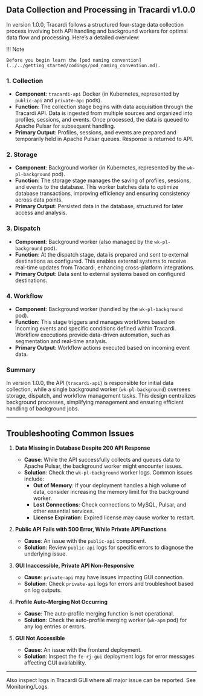 ## Data Collection and Processing in Tracardi v1.0.0

In version 1.0.0, Tracardi follows a structured four-stage data collection process involving both API handling and
background workers for optimal data flow and processing. Here’s a detailed overview:

!!! Note

    Before you begin learn the [pod naming convention](../../getting_started/codings/pod_naming_convention.md).


### 1. **Collection**

- **Component**: `tracardi-api` Docker (in Kubernetes, represented by `public-api` and `private-api` pods).
- **Function**: The collection stage begins with data acquisition through the Tracardi API. Data is ingested from
  multiple sources and organized into profiles, sessions, and events. Once processed, the data is queued to Apache
  Pulsar for subsequent handling.
- **Primary Output**: Profiles, sessions, and events are prepared and temporarily held in Apache Pulsar queues. Response
  is returned to API.

### 2. **Storage**

- **Component**: Background worker (in Kubernetes, represented by the `wk-pl-background` pod).
- **Function**: The storage stage manages the saving of profiles, sessions, and events to the database. This worker
  batches data to optimize database transactions, improving efficiency and ensuring consistency across data points.
- **Primary Output**: Persisted data in the database, structured for later access and analysis.

### 3. **Dispatch**

- **Component**: Background worker (also managed by the `wk-pl-background` pod).
- **Function**: At the dispatch stage, data is prepared and sent to external destinations as configured. This enables
  external systems to receive real-time updates from Tracardi, enhancing cross-platform integrations.
- **Primary Output**: Data sent to external systems based on configured destinations.

### 4. **Workflow**

- **Component**: Background worker (handled by the `wk-pl-background` pod).
- **Function**: This stage triggers and manages workflows based on incoming events and specific conditions defined
  within Tracardi. Workflow executions provide data-driven automation, such as segmentation and real-time analysis.
- **Primary Output**: Workflow actions executed based on incoming event data.

### Summary

In version 1.0.0, the API (`tracardi-api`) is responsible for initial data collection, while a single background
worker (`wk-pl-background`) oversees storage, dispatch, and workflow management tasks. This design centralizes
background processes, simplifying management and ensuring efficient handling of background jobs.

---

## Troubleshooting Common Issues

1. **Data Missing in Database Despite 200 API Response**
    - **Cause**: While the API successfully collects and queues data to Apache Pulsar, the background worker might
      encounter issues.
    - **Solution**: Check the `wk-pl-background` worker logs. Common issues include:
        - **Out of Memory**: If your deployment handles a high volume of data, consider increasing the memory limit for
          the background worker.
        - **Lost Connections**: Check connections to MySQL, Pulsar, and other essential services.
        - **License Expiration**: Expired license may cause worker to restart.

2. **Public API Fails with 500 Error, While Private API Functions**
    - **Cause**: An issue with the `public-api` component.
    - **Solution**: Review `public-api` logs for specific errors to diagnose the underlying issue.

3. **GUI Inaccessible, Private API Non-Responsive**
    - **Cause**: `private-api` may have issues impacting GUI connection.
    - **Solution**: Check `private-api` logs for errors and troubleshoot based on log outputs.

4. **Profile Auto-Merging Not Occurring**
    - **Cause**: The auto-profile merging function is not operational.
    - **Solution**: Check the auto-profile merging worker (`wk-apm` pod) for any log entries or errors.

5. **GUI Not Accessible**
    - **Cause**: An issue with the frontend deployment.
    - **Solution**: Inspect the `fe-rj-gui` deployment logs for error messages affecting GUI availability.

---

Also inspect logs in Tracardi GUI where all major issue can be reported. See Monitoring/Logs.